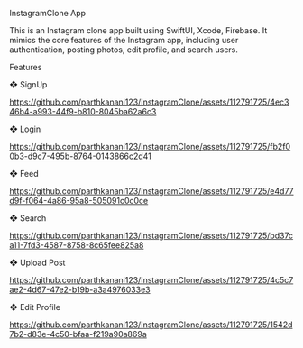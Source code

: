 InstagramClone App

This is an Instagram clone app built using SwiftUI, Xcode, Firebase. It mimics the core features of the Instagram app, including user authentication, posting photos, edit profile, and search users.

Features 

❖ SignUp 

https://github.com/parthkanani123/InstagramClone/assets/112791725/4ec346b4-a993-44f9-b810-8045ba62a6c3

❖ Login 

https://github.com/parthkanani123/InstagramClone/assets/112791725/fb2f00b3-d9c7-495b-8764-0143866c2d41 

❖ Feed 

https://github.com/parthkanani123/InstagramClone/assets/112791725/e4d77d9f-f064-4a86-95a8-505091c0c0ce

❖ Search

https://github.com/parthkanani123/InstagramClone/assets/112791725/bd37ca11-7fd3-4587-8758-8c65fee825a8

❖ Upload Post

https://github.com/parthkanani123/InstagramClone/assets/112791725/4c5c7ae2-4d67-47e2-b19b-a3a4976033e3


❖ Edit Profile 

https://github.com/parthkanani123/InstagramClone/assets/112791725/1542d7b2-d83e-4c50-bfaa-f219a90a869a



